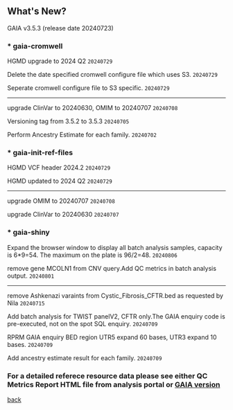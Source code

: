 ## What's New?

GAIA v3.5.3 (release date 20240723)

### * gaia-cromwell

HGMD upgrade to 2024 Q2  `20240729`

Delete the date specified cromwell configure file which uses S3.  `20240729`

Seperate cromwell configure file to S3 specific. `20240729`

----------------------------------------------------------------------------------------------------------------------------------------

upgrade ClinVar to 20240630, OMIM to 20240707  `20240708`

Versioning tag from 3.5.2 to 3.5.3  `20240705`

Perform Ancestry Estimate for each family.  `20240702`

### * gaia-init-ref-files

HGMD VCF header 2024.2 `20240729`

HGMD updated to 2024 Q2  `20240729`

----------------------------------------------------------------------------------------------------------------------------------------

upgrade OMIM to 20240707  `20240708`

upgrade ClinVar to 20240630  `20240707`

### * gaia-shiny

Expand the browser window to display all batch analysis samples, capacity is 6*9=54. The maximum on the plate is 96/2=48.  `20240806`

remove gene MCOLN1 from CNV query.Add QC metrics in batch analysis output.  `20240801`

----------------------------------------------------------------------------------------------------------------------------------------

remove Ashkenazi varaints from Cystic_Fibrosis_CFTR.bed as requested by Nila  `20240715`

Add batch analysis for TWIST panelV2, CFTR only.The GAIA enquiry code is pre-executed, not on the spot SQL enquiry.  `20240709`

RPRM GAIA enquiry BED region UTR5 expand 60 bases, UTR3 expand 10 bases.  `20240709`

Add ancestry estimate result for each family.  `20240709`

### For a detailed referece resource data please see either QC Metrics Report HTML file from analysis portal or [GAIA version](./another-page_3.5.3_GAIA_version.html)

[back](./)
